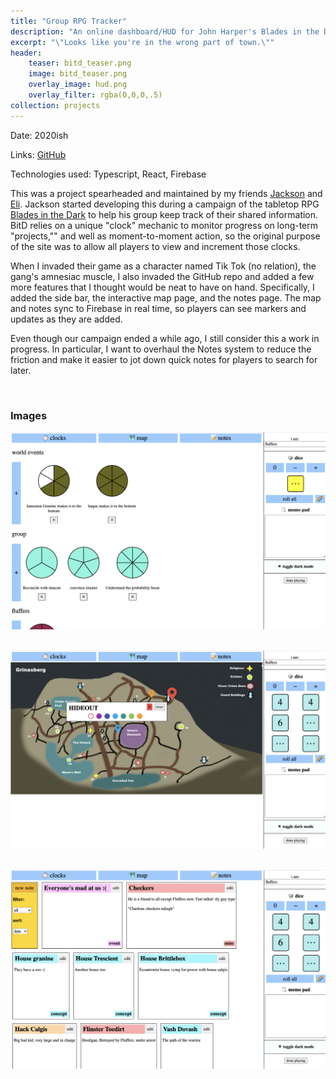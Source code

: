 ```yaml
---
title: "Group RPG Tracker"
description: "An online dashboard/HUD for John Harper's Blades in the Dark TTRPG."
excerpt: "\"Looks like you're in the wrong part of town.\""
header:
    teaser: bitd_teaser.png
    image: bitd_teaser.png
    overlay_image: hud.png
    overlay_filter: rgba(0,0,0,.5)
collection: projects
---
```


Date: 2020ish

Links:
[GitHub](https://github.com/jwarley/blades-hud) 

Technologies used: 
Typescript, React, Firebase

This was a project spearheaded and maintained by my friends [Jackson](https://github.com/jwarley) and [Eli](https://github.com/frozenpandaman). Jackson started developing this during a campaign of the tabletop RPG [Blades in the Dark](https://www.evilhat.com/home/blades-in-the-dark/) to help his group keep track of their shared information. BitD relies on a unique "clock" mechanic to monitor progress on long-term "projects,"" and well as moment-to-moment action, so the original purpose of the site was to allow all players to view and increment those clocks. 

When I invaded their game as a character named Tik Tok (no relation), the gang's amnesiac muscle, I also invaded the GitHub repo and added a few more features that I thought would be neat to have on hand. Specifically, I added the side bar, the interactive map page, and the notes page. The map and notes sync to Firebase in real time, so players can see markers and updates as they are added.

Even though our campaign ended a while ago, I still consider this a work in progress. In particular, I want to overhaul the Notes system to reduce the friction and make it easier to jot down quick notes for players to search for later.

<br/>

### Images

![Sample](/images/hud.png)
<br/>
<br/>

![Sample](/images/map.png)
<br/>
<br/>

![Sample](/images/notes.png)


